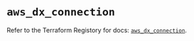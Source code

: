 # `aws_dx_connection`

Refer to the Terraform Registory for docs: [`aws_dx_connection`](https://registry.terraform.io/providers/hashicorp/aws/5.8.0/docs/resources/dx_connection).
